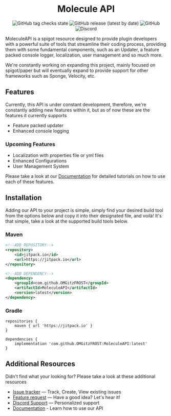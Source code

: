 <h1 style="text-align: center;">Molecule API</h1>

<ul style="text-align: center; list-style: none; margin: 0; padding: 0;">
<li style="display: inline; margin-left: auto; margin-right: auto; top: 0;"><img alt="GitHub tag checks state" src="https://img.shields.io/github/checks-status/OMGitzFROST/MoleculeAPI/1.0.2-beta"></li>
<li style="display: inline; margin-left: auto; margin-right: auto; top: 0;"><img alt="GitHub release (latest by date)" src="https://img.shields.io/github/v/release/OMGitzFROST/MoleculeAPI"></li>
<li style="display: inline; margin-left: auto; margin-right: auto; top: 0;"><img alt="GitHub" src="https://img.shields.io/github/license/OMGitzFROST/MoleculeAPI"></li>
<li style="display: inline; margin-left: auto; margin-right: auto; top: 0;"><img alt="Discord" src="https://img.shields.io/discord/1029272340707680318"></li>
</ul>

MoleculeAPI is a spigot resource designed to provide plugin developers with a powerful suite
of tools that streamline their coding process, providing them with some fundamental components, such as an Updater, a
feature packed
console logger, localization, user management and so much more.

We're constantly working on expanding this project, mainly focused on spigot/paper but will eventually expand to provide
support for other
frameworks such as Sponge, Velocity, etc.

## Features

Currently, this API is under constant development, therefore, we're constantly adding new features within it, but as of now these are the features it currently supports
* Feature packed updater
* Enhanced console logging

### Upcoming Features
* Localization with properties file or yml files
* Enhanced Configurations
* User Management System

Please take a look at our [Documentation](https://docs.moleculepowered.com) for detailed tutorials on how to use each of
these features.

## Installation

Adding our API to your project is simple, simply find your desired build tool from
the options below and copy it into their designated file, and voilà!
It's that simple, take a look at the supported build tools below.

### Maven

````xml
<!--ADD REPOSITORY-->
<repository>
    <id>jitpack.io</id>
    <url>https://jitpack.io</url>
</repository>

<!--ADD DEPENDENCY-->
<dependency>
    <groupId>com.github.OMGitzFROST</groupId>
    <artifactId>MoleculeAPI</artifactId>
    <version>latest</version>
</dependency>
````

### Gradle

````
repositories {
    maven { url 'https://jitpack.io' }
}

dependencies {
    implementation 'com.github.OMGitzFROST:MoleculeAPI:latest'
}
````

## Additional Resources

Didn't find what your looking for? Please take a look at these additional resources

* [Issue tracker](https://github.com/OMGitzFROST/MoleculeAPI/issues) — Track, Create, View existing issues
* [Feature request]() — Have a good idea? Let's hear it!
* [Discord Support](https://discord.gg/38JRNJxAVD) — Personalized support
* [Documentation](https://docs.moleculepowered.com) - Learn how to use our API
